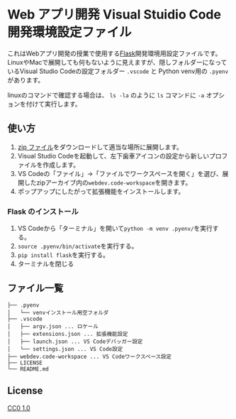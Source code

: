 # Web アプリ開発 Visual Stuidio Code 開発環境設定ファイル

これはWebアプリ開発の授業で使用する[Flask](https://flask.palletsprojects.com/)開発環境用設定ファイルです。
LinuxやMacで展開しても何もないように見えますが、隠しフォルダーになっているVisual Studio Codeの設定フォルダー `.vscode` と
Python venv用の `.pyenv` があります。

linuxのコマンドで確認する場合は、 `ls -la` のように `ls` コマンドに `-a` オプションを付けて実行します。

## 使い方

1. [zip ファイル](https://github.com/nogajun/hdu-devcontainer/archive/refs/heads/main.zip)をダウンロードして適当な場所に展開します。
2. Visual Studio Codeを起動して、左下歯車アイコンの設定から新しいプロファイルを作成します。
3. VS Codeの「ファイル」→「ファイルでワークスペースを開く」を選び、展開したzipアーカイブ内の`webdev.code-workspace`を開きます。
4. ポップアップにしたがって拡張機能をインストールします。

### Flask のインストール

1. VS Codeから「ターミナル」を開いて`python -m venv .pyenv/`を実行する。
2. `source .pyenv/bin/activate`を実行する。
3. `pip install flask`を実行する。
4. ターミナルを閉じる

## ファイル一覧

```text
├── .pyenv
│   └── venvインストール用空フォルダ
├── .vscode
│   ├── argv.json ... ロケール
│   ├── extensions.json ... 拡張機能設定
│   ├── launch.json ... VS Codeデバッガー設定
│   └── settings.json ... VS Code設定
├── webdev.code-workspace ... VS Codeワークスペース設定
├── LICENSE
└── README.md
```

## License

[CC0 1.0](https://creativecommons.org/publicdomain/zero/1.0/deed.ja)
